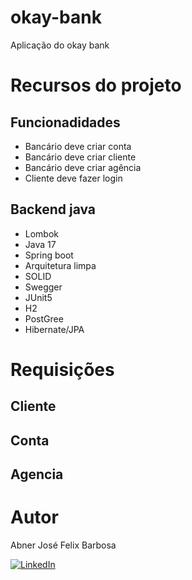 # okay-bank

Aplicação do okay bank

# Recursos do projeto

## Funcionadidades

- Bancário deve criar conta
- Bancário deve criar cliente
- Bancário deve criar agência
- Cliente deve fazer login

## Backend java

- Lombok
- Java 17
- Spring boot
- Arquitetura limpa
- SOLID
- Swegger
- JUnit5
- H2
- PostGree
- Hibernate/JPA

# Requisições

## Cliente

## Conta

## Agencia

# Autor

Abner José Felix Barbosa

[![LinkedIn](https://img.shields.io/badge/LinkedIn-0077B5?style=for-the-badge&logo=linkedin&logoColor=white)](https://www.linkedin.com/in/abner-jose-feliz-barbosa/)
